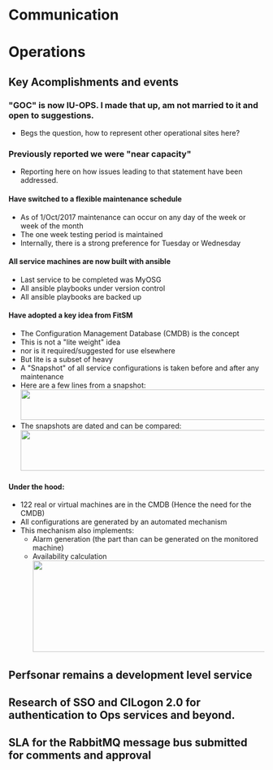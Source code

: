 # Communication
# Operations
## Key Acomplishments and events
### "GOC" is now IU-OPS. I made that up, am not married to it and open to suggestions.
   * Begs the question, how to represent other operational sites here?
   
### Previously reported we were "near capacity"
   * Reporting here on how issues leading to that statement have been addressed.
   
#### Have switched to a flexible maintenance schedule
   * As of 1/Oct/2017 maintenance can occur on any day of the week or week of the month
   * The one week testing period is maintained
   * Internally, there is a strong preference for Tuesday or Wednesday
   
#### All service machines are now built with ansible
   * Last service to be completed was MyOSG
   * All ansible playbooks under version control
   * All ansible playbooks are backed up
   
#### Have adopted a key idea from FitSM
   * The Configuration Management Database (CMDB) is the concept
   * This is not a "lite weight" idea
   * nor is it required/suggested for use elsewhere
   * But lite is a subset of heavy
   * A "Snapshot" of all service configurations is taken before and after any maintenance
   * Here are a few lines from a snapshot:
<img src="http://steige.grid.iu.edu/steige/snapshot.png" width='630' height='60'  /><br>
   * The snapshots are dated and can be compared:
<img src="http://steige.grid.iu.edu/steige/delta.png" width='630' height='80'  /><br>

#### Under the hood:
   * 122 real or virtual machines are in the CMDB (Hence the need for the CMDB)
   * All configurations are generated by an automated mechanism
   * This mechanism also implements:
      * Alarm generation (the part than can be generated on the monitored machine)
      * Availability calculation
   <img src="http://steige.grid.iu.edu/steige/state.png" width='930' height='180'  /><br>   
## Perfsonar remains a development level service
## Research of SSO and CILogon 2.0 for authentication to Ops services and beyond.
## SLA for the RabbitMQ message bus submitted for comments and approval

